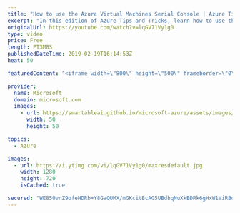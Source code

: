 ```yaml
---
title: "How to use the Azure Virtual Machines Serial Console | Azure Tips and Tricks"
excerpt: "In this edition of Azure Tips and Tricks, learn how to use the Azure Virtual Machines Serial Console to easily troubleshoot your virtual machines. The Azure Virtual Machine Serial Console feature is available for Windows and Linux VM images.   For more tips and tricks, visit: http://azuredev.tips"
originalUrl: https://youtube.com/watch?v=lqGV71Vy1g0
type: video
price: Free
length: PT3M8S
publishedDateTime: 2019-02-19T16:14:53Z
heat: 50

featuredContent: "<iframe width=\"800\" height=\"500\" frameborder=\"0\" src=\"https://www.youtube.com/embed/lqGV71Vy1g0\" allow=\"accelerometer; autoplay; encrypted-media; gyroscope; picture-in-picture\" allowfullscreen></iframe>"

provider:
  name: Microsoft
  domain: microsoft.com
  images:
    - url: https://smartableai.github.io/microsoft-azure/assets/images/organizations/microsoft.com-50x50.jpg
      width: 50
      height: 50

topics:
  - Azure

images:
  - url: https://i.ytimg.com/vi/lqGV71Vy1g0/maxresdefault.jpg
    width: 1280
    height: 720
    isCached: true

secured: "WE85OvnZ9ofeHDRb+Y8GaQUMX/mGKcitBcAG5UBdbqNuXkBDRk6gHxW1ViRBoTBl2AHYBcVMIYen0VIuinqvpJKp8Qr6FOd+1dJ4X9wLPwkEU0LeHG1TxnSSC+ThCSSxv9mYIEe9ceHdJk8O2DEvISBD5E4C5F3YOPAEfz3m5+lVqxXMXVdn8+mrPupZ9oZA/LP9wbS/BfUntjWQ6mePYuej5DRJ64bH0s74JIxcCGS/3lKtEu++wb9KshRdC+lHJcTaX+XErBqEBsfOJvrbaK/x6zQ47kpE1tFW8rj/lLJHYRg+7o+SJQafe0AnHRGMUSXR8VkW72CrKjIM5CjoMXHj3EExAb/qvzHWZ45yMzpe8YzyCcwwR4cO7cXn9dqyu0E/+wNFDA/3WaFJcM0hQMpk8+jkadw7p+oKNXsXIVc=;FDyXcRZfw3q9oUMnHO5wqw=="
---
```


